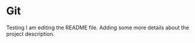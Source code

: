 # Git
Testing
I am editing the README file. Adding some more details about the project description.
